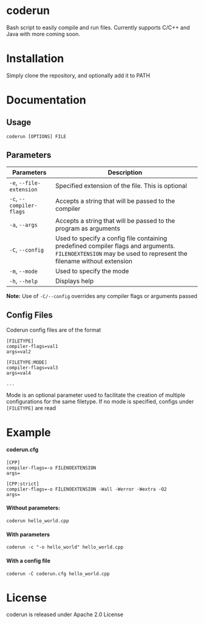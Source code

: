 # coderun
Bash script to easily compile and run files. Currently supports C/C++ and Java with more coming soon.

# Installation
Simply clone the repository, and optionally add it to PATH

# Documentation

## Usage
`coderun [OPTIONS] FILE`

## Parameters
| Parameters | Description |
| ---------- | ----------- |
| `-e`, `--file-extension` | Specified extension of the file. This is optional |
| `-c`, `--compiler-flags` | Accepts a string that will be passed to the compiler |
| `-a`, `--args` | Accepts a string that will be passed to the program as arguments |
| `-C`, `--config` | Used to specify a config file containing predefined compiler flags and arguments. `FILENOEXTENSION` may be used to represent the filename without extension |
| `-m`, `--mode` | Used to specify the mode |
| `-h`, `--help` | Displays help |

**Note:** Use of `-C/--config` overrides any compiler flags or arguments passed

## Config Files
Coderun config files are of the format
```
[FILETYPE]
compiler-flags=val1
args=val2

[FILETYPE:MODE]
compiler-flags=val3
args=val4

...
```

Mode is an optional parameter used to facilitate the creation of multiple configurations for the same filetype. If no mode is specified, configs under `[FILETYPE]` are read

# Example
#### coderun.cfg
```
[CPP]
compiler-flags=-o FILENOEXTENSION
args=

[CPP:strict]
compiler-flags=-o FILENOEXTENSION -Wall -Werror -Wextra -O2
args=
```
#### Without parameters:
`coderun hello_world.cpp`

#### With parameters
`coderun -c "-o hello_world" hello_world.cpp`

#### With a config file
`coderun -C coderun.cfg hello_world.cpp`

# License
coderun is released under Apache 2.0 License
